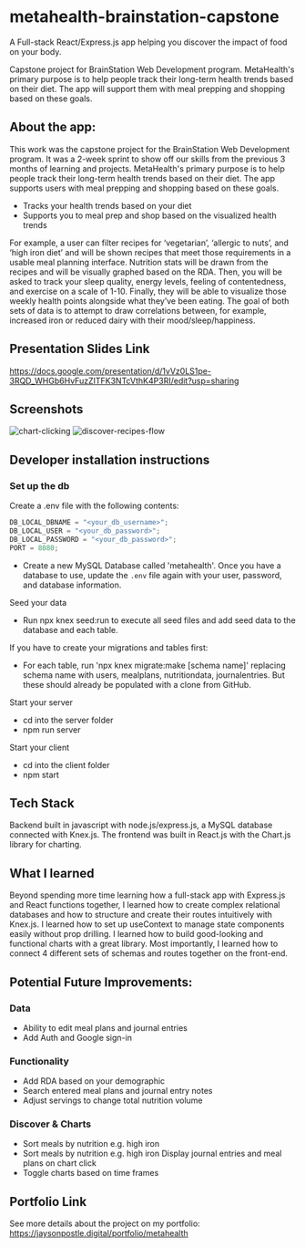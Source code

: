 # metahealth-brainstation-capstone
A Full-stack React/Express.js app helping you discover the impact of food on your body.

Capstone project for BrainStation Web Development program. MetaHealth's primary purpose is to help people track their long-term health trends based on their diet. The app will support them with meal prepping and shopping based on these goals. 

## About the app:
This work was the capstone project for the BrainStation Web Development program. It was a 2-week sprint to show off our skills from the previous 3 months of learning and projects. MetaHealth's primary purpose is to help people track their long-term health trends based on their diet. The app supports users with meal prepping and shopping based on these goals.

- Tracks your health trends based on your diet
- Supports you to meal prep and shop based on the visualized health trends

For example, a user can filter recipes for ‘vegetarian’, ‘allergic to nuts’, and ‘high iron diet’ and will be shown recipes that meet those requirements in a usable meal planning interface. Nutrition stats will be drawn from the recipes and will be visually graphed based on the RDA. Then, you will be asked to track your sleep quality, energy levels, feeling of contentedness, and exercise on a scale of 1-10. Finally, they will be able to visualize those weekly health points alongside what they’ve been eating. The goal of both sets of data is to attempt to draw correlations between, for example, increased iron or reduced dairy with their mood/sleep/happiness.

## Presentation Slides Link
https://docs.google.com/presentation/d/1vVz0LS1pe-3RQD_WHGb6HvFuzZITFK3NTcVthK4P3RI/edit?usp=sharing

## Screenshots
![chart-clicking](https://user-images.githubusercontent.com/50502972/214367542-e3848a74-9484-4ddb-8095-1820be83d0df.gif)
![discover-recipes-flow](https://user-images.githubusercontent.com/50502972/214368928-535a0eb1-d7e1-495a-8aea-70ab8e4fe0af.gif)

## Developer installation instructions

### Set up the db
Create a .env file with the following contents:
```js
DB_LOCAL_DBNAME = "<your_db_username>";
DB_LOCAL_USER = "<your_db_password>";
DB_LOCAL_PASSWORD = "<your_db_password>";
PORT = 8080;
```

- Create a new MySQL Database called 'metahealth'. Once you have a database to use, update the `.env` file again with your user, password, and database information.


Seed your data
- Run npx knex seed:run to execute all seed files and add seed data to the database and each table.

If you have to create your migrations and tables first:
- For each table, run 'npx knex migrate:make [schema name]' replacing schema name with users, mealplans, nutritiondata, journalentries. But these should already be populated with a clone from GitHub.

Start your server
- cd into the server folder
- npm run server

Start your client
- cd into the client folder
- npm start

## Tech Stack
Backend built in javascript with node.js/express.js, a MySQL database connected with Knex.js. The frontend was built in React.js with the Chart.js library for charting.

## What I learned
Beyond spending more time learning how a full-stack app with Express.js and React functions together, I learned how to create complex relational databases and how to structure and create their routes intuitively with Knex.js. I learned how to set up useContext to manage state components easily without prop drilling. I learned how to build good-looking and functional charts with a great library. Most importantly, I learned how to connect 4 different sets of schemas and routes together on the front-end.

## Potential Future Improvements:

### Data

- Ability to edit meal plans and journal entries
- Add Auth and Google sign-in

### Functionality

- Add RDA based on your demographic
- Search entered meal plans and journal entry notes
- Adjust servings to change total nutrition volume

### Discover & Charts

- Sort meals by nutrition e.g. high iron
- Sort meals by nutrition e.g. high iron Display journal entries and meal plans on chart click
- Toggle charts based on time frames


## Portfolio Link
See more details about the project on my portfolio:
https://jaysonpostle.digital/portfolio/metahealth
